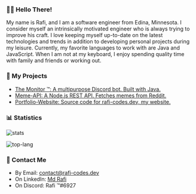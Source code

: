 <!--Links-->
[stats]: https://github-readme-stats.vercel.app/api?username=Rafi-99&include_all_commits=true&count_private=true&show_icons=true&title_color=3498db&bg_color=ffffff00&text_color=718096
[top-lang]: https://github-readme-stats.vercel.app/api/top-langs?username=Rafi-99&layout=compact&title_color=3498db&bg_color=ffffff00&text_color=718096

### 👋🏽 Hello There!
My name is Rafi, and I am a software engineer from Edina, Minnesota. I consider myself an intrinsically motivated engineer who is always trying to improve his craft. I love keeping myself up-to-date on the latest technologies and trends in addition to developing personal projects during my leisure. Currently, my favorite languages to work with are Java and JavaScript. When I am not at my keyboard, I enjoy spending quality time with family and friends or working out. 

### :file_folder: My Projects
* [The Monitor ™: A multipurpose Discord bot. Built with Java.](https://github.com/Rafi-99/The-Monitor)
* [Meme-API: A Node.js REST API. Fetches memes from Reddit.](https://github.com/Rafi-99/Meme-API)
* [Portfolio-Website: Source code for rafi-codes.dev, my website.](https://github.com/Rafi-99/Portfolio-Website)

### :bar_chart: Statistics
![stats]

![top-lang]

### :email: Contact Me
* By Email: contact@rafi-codes.dev
* On LinkedIn: [Md Rafi](https://www.linkedin.com/in/rafi2018/)
* On Discord: Rafi ™#6927
